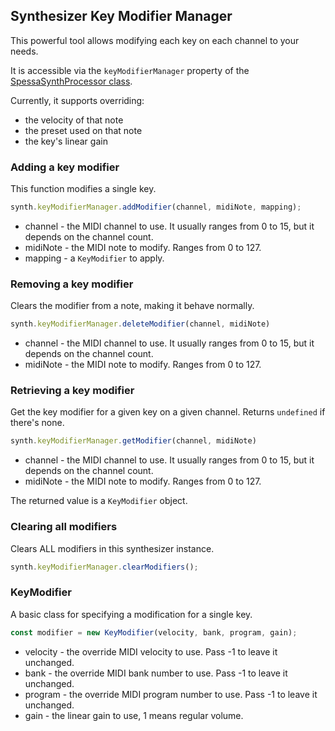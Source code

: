 ## Synthesizer Key Modifier Manager

This powerful tool allows modifying each key on each channel to your needs.

It is accessible via the `keyModifierManager` property of the [SpessaSynthProcessor class](index.md).

Currently, it supports overriding:

- the velocity of that note
- the preset used on that note
- the key's linear gain

### Adding a key modifier

This function modifies a single key.

```ts
synth.keyModifierManager.addModifier(channel, midiNote, mapping);
```

- channel - the MIDI channel to use. It usually ranges from 0 to 15, but it depends on the channel count.
- midiNote - the MIDI note to modify. Ranges from 0 to 127.
- mapping - a `KeyModifier` to apply.

### Removing a key modifier

Clears the modifier from a note, making it behave normally.

```ts
synth.keyModifierManager.deleteModifier(channel, midiNote)
```

- channel - the MIDI channel to use. It usually ranges from 0 to 15, but it depends on the channel count.
- midiNote - the MIDI note to modify. Ranges from 0 to 127.

### Retrieving a key modifier

Get the key modifier for a given key on a given channel. Returns `undefined` if there's none.

```ts
synth.keyModifierManager.getModifier(channel, midiNote)
```

- channel - the MIDI channel to use. It usually ranges from 0 to 15, but it depends on the channel count.
- midiNote - the MIDI note to modify. Ranges from 0 to 127.

The returned value is a `KeyModifier` object.

### Clearing all modifiers

Clears ALL modifiers in this synthesizer instance.

```ts
synth.keyModifierManager.clearModifiers();
```

### KeyModifier

A basic class for specifying a modification for a single key.

```ts
const modifier = new KeyModifier(velocity, bank, program, gain);
```

- velocity - the override MIDI velocity to use. Pass -1 to leave it unchanged.
- bank - the override MIDI bank number to use. Pass -1 to leave it unchanged.
- program - the override MIDI program number to use. Pass -1 to leave it unchanged.
- gain - the linear gain to use, 1 means regular volume.